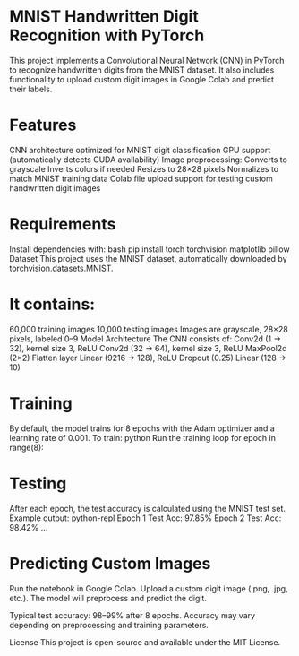 # MNIST Handwritten Digit Recognition with PyTorch
This project implements a Convolutional Neural Network (CNN) in PyTorch to recognize handwritten digits from the MNIST dataset.
It also includes functionality to upload custom digit images in Google Colab and predict their labels.

# Features
CNN architecture optimized for MNIST digit classification
GPU support (automatically detects CUDA availability)
Image preprocessing:
Converts to grayscale
Inverts colors if needed
Resizes to 28×28 pixels
Normalizes to match MNIST training data
Colab file upload support for testing custom handwritten digit images

# Requirements
Install dependencies with:
bash
pip install torch torchvision matplotlib pillow
 Dataset
This project uses the MNIST dataset, automatically downloaded by torchvision.datasets.MNIST.

# It contains:
60,000 training images
10,000 testing images
Images are grayscale, 28×28 pixels, labeled 0–9
Model Architecture
The CNN consists of:
Conv2d (1 → 32), kernel size 3, ReLU
Conv2d (32 → 64), kernel size 3, ReLU
MaxPool2d (2×2)
Flatten layer
Linear (9216 → 128), ReLU
Dropout (0.25)
Linear (128 → 10)

# Training
By default, the model trains for 8 epochs with the Adam optimizer and a learning rate of 0.001.
To train:
python
 Run the training loop
for epoch in range(8):
    
# Testing
After each epoch, the test accuracy is calculated using the MNIST test set.
Example output:
python-repl
Epoch 1 Test Acc: 97.85%
Epoch 2 Test Acc: 98.42%
...

# Predicting Custom Images
Run the notebook in Google Colab.
Upload a custom digit image (.png, .jpg, etc.).
The model will preprocess and predict the digit.


Typical test accuracy: 98–99% after 8 epochs.
Accuracy may vary depending on preprocessing and training parameters.

 License
This project is open-source and available under the MIT License.
